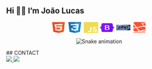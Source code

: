  ## Hi 👋🏽 I’m João Lucas

<div align="center" style="display: inline_block; margin-top: 2px;" >
 <img align="center" alt="joao-HTML" height="30" width="40" src="https://raw.githubusercontent.com/devicons/devicon/master/icons/html5/html5-original.svg">
 <img align="center" alt="joao-CSS" height="30" width="40" src="https://raw.githubusercontent.com/devicons/devicon/master/icons/css3/css3-original.svg">
 <img align="center" alt="joao-Js" height="30" width="40" src="https://raw.githubusercontent.com/devicons/devicon/master/icons/javascript/javascript-plain.svg">
 <img align="center" alt="joao-Bootstrap" height="30" width="40" src="https://raw.githubusercontent.com/devicons/devicon/master/icons/bootstrap/bootstrap-original.svg">
 <img align="center" alt="joao-Bootstrap" height="30" width="40" src="https://raw.githubusercontent.com/devicons/devicon/master/icons/php/php-original.svg">
 <img align="center" alt="joao-laravel" height="30" width="40" src="https://raw.githubusercontent.com/devicons/devicon/master/icons/laravel/laravel-plain-wordmark.svg">



 ![Snake animation](https://github.com/joaocoutod/joaocoutod/blob/output/github-contribution-grid-snake.svg)

 </div>
 ## CONTACT
 <div> 
   <a href="https://www.instagram.com/joaol.exe/" target="_blank">
      <img src="https://img.shields.io/badge/-Instagram-%23E4405F?style=for-the-badge&logo=instagram&logoColor=white" target="_blank">
   </a>
   <a href="https://www.linkedin.com/in/joão-lucas-a05614141/" target="_blank">
     <img src="https://img.shields.io/badge/-LinkedIn-%230077B5?style=for-the-badge&logo=linkedin&logoColor=white" target="_blank">
   </a> 
</div>

</div>
 
